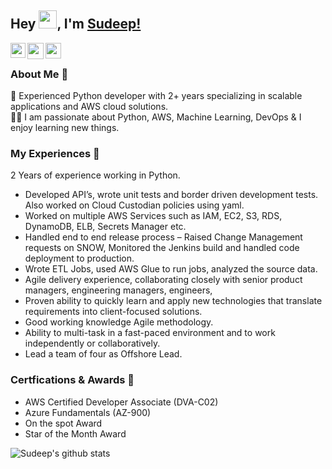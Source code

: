 ## Hey <img src="https://github.com/TheDudeThatCode/TheDudeThatCode/blob/master/Assets/Hi.gif" width="29px">, I'm [Sudeep!](https://sudeep9211.github.io/) 

<a href="https://www.linkedin.com/in/sudeep-chatterjee-b4437a1b3/">
  <img align="left" width="24px" src="https://cdn.jsdelivr.net/npm/simple-icons@v3/icons/linkedin.svg"  />
</a>
<a href="mailto:sudeepchatterjee1234@gmail.com">
  <img align="left" width="26px" src="https://cdn.jsdelivr.net/npm/simple-icons@v3/icons/gmail.svg" />
</a>
<a href="https://www.instagram.com/_its_sudeep__/">
  <img align="left" width="25px" src="https://cdn.jsdelivr.net/npm/simple-icons@v3/icons/instagram.svg"/> 
</a>

<br />

### About Me 🚀
💼 Experienced Python developer with 2+ years specializing in scalable applications and AWS cloud solutions. </br>
👨‍💻 I am passionate about Python, AWS, Machine Learning, DevOps & I enjoy learning new things. </br>

### My Experiences 🙌
2 Years of experience working in Python.
- Developed API’s, wrote unit tests and border driven development tests. Also worked on Cloud Custodian policies using yaml.
- Worked on multiple AWS Services such as IAM, EC2, S3, RDS, DynamoDB, ELB, Secrets Manager etc.
- Handled end to end release process – Raised Change Management requests on SNOW, Monitored the Jenkins build and handled code deployment to production.
- Wrote ETL Jobs, used AWS Glue to run jobs, analyzed the source data. 
- Agile delivery experience, collaborating closely with senior product managers, engineering managers, engineers,  
- Proven ability to quickly learn and apply new technologies that translate requirements into client-focused solutions. 
- Good working knowledge Agile methodology. 
- Ability to multi-task in a fast-paced environment and to work independently or collaboratively.
- Lead a team of four as Offshore Lead.

### Certfications & Awards 🏅
- AWS Certified Developer Associate (DVA-C02)
- Azure Fundamentals (AZ-900)
- On the spot Award
- Star of the Month Award




![Sudeep's github stats](https://github-readme-stats.vercel.app/api?username=sudeep9211&show_icons=true&hide_border=true)
<br />

